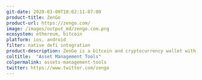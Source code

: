 ```yaml
---
git-date: 2020-03-09T10:02:11-07:00
product-title: ZenGo
product-url: https://zengo.com/
image: /images/output_md/zengo.com.png
ecosystem: ethereum, bitcoin
platform: ios, android
filter: native defi integration
product-description: ZenGo is a bitcoin and cryptocurrency wallet with native UI integrations with DeFi lending protocols and staking providers.
coltitle:  "Asset Management Tools"
colpermalink: assets-management-tools
twitter: https://www.twitter.com/zengo
---
```

